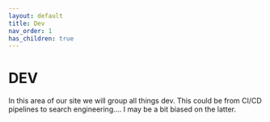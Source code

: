 ```yaml
---
layout: default
title: Dev
nav_order: 1
has_children: true
---
```


# DEV

In this area of our site we will group all things dev. This could be from CI/CD pipelines to search engineering.... I may be a bit biased on the latter. 